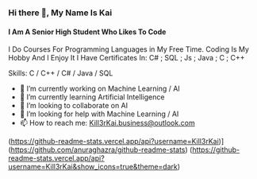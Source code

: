 ### Hi there 👋, My Name Is Kai
#### I Am A Senior High Student Who Likes To Code
I Do Courses For Programming Languages in My Free Time.
Coding Is My Hobby And I Enjoy It
I Have Certificates In: C# ; SQL ; Js ; Java ; C ; C++

Skills: C / C++ / C# / Java / SQL 

- 🔭 I’m currently working on Machine Learning / AI 
- 🌱 I’m currently learning Artificial Intelligence 
- 👯 I’m looking to collaborate on AI 
- 🤔 I’m looking for help with Machine Learning / AI 
- 📫 How to reach me: Kill3rKai.business@outlook.com 

(https://github-readme-stats.vercel.app/api?username=Kill3rKai)](https://github.com/anuraghazra/github-readme-stats)
(https://github-readme-stats.vercel.app/api?username=Kill3rKai&show_icons=true&theme=dark)

